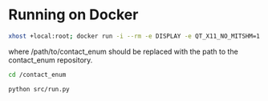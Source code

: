 # Running on Docker

```bash
xhost +local:root; docker run -i --rm -e DISPLAY -e QT_X11_NO_MITSHM=1 -v /tmp/.X11-unix:/tmp/.X11-unix -v /path/to/contact_enum:/contact_enum --privileged -t eratner/drake_ellis; xhost -local:root
```
where /path/to/contact_enum should be replaced with the path to the contact_enum repository. 

```bash
cd /contact_enum
```

```bash
python src/run.py
```